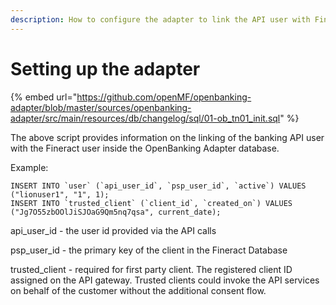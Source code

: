 ```yaml
---
description: How to configure the adapter to link the API user with Fineract customer.
---
```


# Setting up the adapter

{% embed url="https://github.com/openMF/openbanking-adapter/blob/master/sources/openbanking-adapter/src/main/resources/db/changelog/sql/01-ob_tn01_init.sql" %}

The above script provides information on the linking of the banking API user with the Fineract user inside the OpenBanking Adapter database.

Example:

```
INSERT INTO `user` (`api_user_id`, `psp_user_id`, `active`) VALUES ("lionuser1", "1", 1);
INSERT INTO `trusted_client` (`client_id`, `created_on`) VALUES ("Jg7O55zbOOlJiSJOaG9Qm5nq7qsa", current_date);
```

api\_user\_id - the user id provided via the API calls

psp\_user\_id - the primary key of the client in the Fineract Database

trusted\_client - required for first party client. The registered client ID assigned on the API gateway. Trusted clients could invoke the API services on behalf of the customer without the additional consent flow.&#x20;

